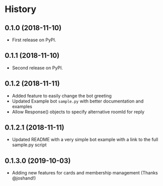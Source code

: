 # History

## 0.1.0 (2018-11-10)

  - First release on PyPI.

## 0.1.1 (2018-11-10)

  - Second release on PyPI.

## 0.1.2 (2018-11-11)

  - Added feature to easily change the bot greeting
  - Updated Example bot `sample.py` with better documentation and examples
  - Allow Response() objects to specify alternative roomId for reply

## 0.1.2.1 (2018-11-11)

  - Updated README with a very simple bot example with a link to the full sample.py script

## 0.1.3.0 (2019-10-03)

  - Adding new features for cards and membership management (Thanks @joshand!)
